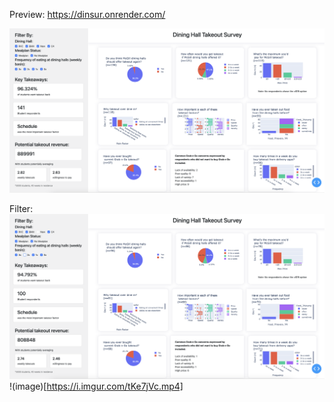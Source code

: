 Preview: https://dinsur.onrender.com/

![Image](https://github.com/HSHSHSHSHSHSHSHSHSHS/residence-survey/blob/main/img1.png)

Filter:
![Image](https://github.com/HSHSHSHSHSHSHSHSHSHS/residence-survey/blob/main/img2.png)
!(image)[https://i.imgur.com/tKe7jVc.mp4]
